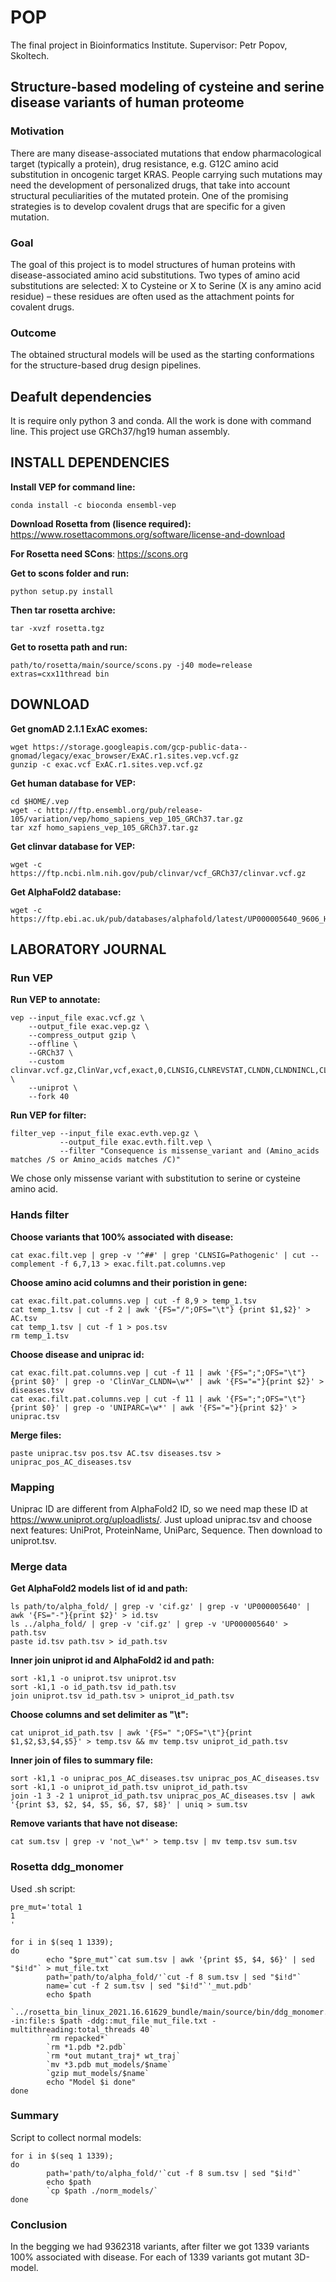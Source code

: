 # POP
The final project in Bioinformatics Institute. 
Supervisor: Petr Popov, Skoltech.

## Structure-based modeling of cysteine and serine disease variants of human proteome

### Motivation
There are many disease-associated mutations that endow pharmacological target (typically a protein), drug resistance, e.g. G12C amino acid substitution in oncogenic target KRAS.
People carrying such mutations may need the development of personalized drugs, that take into account structural peculiarities of the mutated protein.
One of the promising strategies is to develop covalent drugs that are specific for a given mutation.

### Goal
The goal of this project is to model structures of human proteins with disease-associated amino acid substitutions. Two types of amino acid substitutions are selected: X to Cysteine or X to Serine (X is any amino acid residue) &ndash; these residues are often used as the attachment points for covalent drugs.

### Outcome
The obtained structural models will be used as the starting conformations for the structure-based drug design pipelines.

## Deafult dependencies
It is require only python 3 and conda. All the work is done with command line. This project use GRCh37/hg19 human assembly.

## INSTALL DEPENDENCIES
**Install VEP for command line:**
```
conda install -c bioconda ensembl-vep
```
**Download Rosetta from (lisence required):**
https://www.rosettacommons.org/software/license-and-download

**For Rosetta need SCons**:
https://scons.org

**Get to scons folder and run:**
```
python setup.py install
```

**Then tar rosetta archive:**
```
tar -xvzf rosetta.tgz
```

**Get to rosetta path and run:**
```
path/to/rosetta/main/source/scons.py -j40 mode=release extras=cxx11thread bin
```

## DOWNLOAD
**Get gnomAD 2.1.1 ExAC exomes:**
```
wget https://storage.googleapis.com/gcp-public-data--gnomad/legacy/exac_browser/ExAC.r1.sites.vep.vcf.gz
gunzip -c exac.vcf ExAC.r1.sites.vep.vcf.gz
```

**Get human database for VEP:**
```
cd $HOME/.vep
wget -с http://ftp.ensembl.org/pub/release-105/variation/vep/homo_sapiens_vep_105_GRCh37.tar.gz
tar xzf homo_sapiens_vep_105_GRCh37.tar.gz
```

**Get clinvar database for VEP:**
```
wget -c https://ftp.ncbi.nlm.nih.gov/pub/clinvar/vcf_GRCh37/clinvar.vcf.gz
```

**Get AlphaFold2 database:**
```
wget -c https://ftp.ebi.ac.uk/pub/databases/alphafold/latest/UP000005640_9606_HUMAN_v2.tar
```

## LABORATORY JOURNAL
### Run VEP
**Run VEP to annotate:**
```
vep --input_file exac.vcf.gz \
    --output_file exac.vep.gz \
    --compress_output gzip \
    --offline \
    --GRCh37 \
    --custom clinvar.vcf.gz,ClinVar,vcf,exact,0,CLNSIG,CLNREVSTAT,CLNDN,CLNDNINCL,CLNDISDB,CLNDISDBINCL,CLNSIGCONF,CLNSIGINCL,CLNVC,RS \
    --uniprot \
    --fork 40
```

**Run VEP for filter:**
```
filter_vep --input_file exac.evth.vep.gz \
           --output_file exac.evth.filt.vep \
           --filter "Consequence is missense_variant and (Amino_acids matches /S or Amino_acids matches /C)"
```

We chose only missense variant with substitution to serine or cysteine amino acid.

### Hands filter
**Choose variants that 100% associated with disease:**
```
cat exac.filt.vep | grep -v '^##' | grep 'CLNSIG=Pathogenic' | cut --complement -f 6,7,13 > exac.filt.pat.columns.vep
```

**Choose amino acid columns and their poristion in gene:**
```
cat exac.filt.pat.columns.vep | cut -f 8,9 > temp_1.tsv
cat temp_1.tsv | cut -f 2 | awk '{FS="/";OFS="\t"} {print $1,$2}' > AC.tsv
cat temp_1.tsv | cut -f 1 > pos.tsv
rm temp_1.tsv
```

**Choose disease and uniprac id:**
```
cat exac.filt.pat.columns.vep | cut -f 11 | awk '{FS=";";OFS="\t"} {print $0}' | grep -o 'ClinVar_CLNDN=\w*' | awk '{FS="="}{print $2}' > diseases.tsv
cat exac.filt.pat.columns.vep | cut -f 11 | awk '{FS=";";OFS="\t"} {print $0}' | grep -o 'UNIPARC=\w*' | awk '{FS="="}{print $2}' > uniprac.tsv
```

**Merge files:**
```
paste uniprac.tsv pos.tsv AC.tsv diseases.tsv > uniprac_pos_AC_diseases.tsv
```

### Mapping
Uniprac ID are different from AlphaFold2 ID, so we need map these ID at https://www.uniprot.org/uploadlists/. Just upload uniprac.tsv and choose next features: UniProt, ProteinName, UniParc, Sequence. Then download to uniprot.tsv.

### Merge data
**Get AlphaFold2 models list of id and path:**
```
ls path/to/alpha_fold/ | grep -v 'cif.gz' | grep -v 'UP000005640' | awk '{FS="-"}{print $2}' > id.tsv
ls ../alpha_fold/ | grep -v 'cif.gz' | grep -v 'UP000005640' > path.tsv
paste id.tsv path.tsv > id_path.tsv
```

**Inner join uniprot id and AlphaFold2 id and path:**
```
sort -k1,1 -o uniprot.tsv uniprot.tsv
sort -k1,1 -o id_path.tsv id_path.tsv
join uniprot.tsv id_path.tsv > uniprot_id_path.tsv
```

**Choose columns and set delimiter as "\t":**
```
cat uniprot_id_path.tsv | awk '{FS=" ";OFS="\t"}{print $1,$2,$3,$4,$5}' > temp.tsv && mv temp.tsv uniprot_id_path.tsv
```

**Inner join of files to summary file:**
```
sort -k1,1 -o uniprac_pos_AC_diseases.tsv uniprac_pos_AC_diseases.tsv
sort -k1,1 -o uniprot_id_path.tsv uniprot_id_path.tsv
join -1 3 -2 1 uniprot_id_path.tsv uniprac_pos_AC_diseases.tsv | awk '{print $3, $2, $4, $5, $6, $7, $8}' | uniq > sum.tsv
```

**Remove variants that have not disease:**
```
cat sum.tsv | grep -v 'not_\w*' > temp.tsv | mv temp.tsv sum.tsv
```

### Rosetta ddg_monomer
Used .sh script:
```
pre_mut='total 1
1
'

for i in $(seq 1 1339);
do
        echo "$pre_mut"`cat sum.tsv | awk '{print $5, $4, $6}' | sed "$i!d"` > mut_file.txt
        path='path/to/alpha_fold/'`cut -f 8 sum.tsv | sed "$i!d"`
        name=`cut -f 2 sum.tsv | sed "$i!d"`'_mut.pdb'
        echo $path
        `../rosetta_bin_linux_2021.16.61629_bundle/main/source/bin/ddg_monomer.cxx11thread.linuxgccrelease -in:file:s $path -ddg::mut_file mut_file.txt -multithreading:total_threads 40`
        `rm repacked*`
        `rm *1.pdb *2.pdb`
        `rm *out mutant_traj* wt_traj`
        `mv *3.pdb mut_models/$name`
        `gzip mut_models/$name`
        echo "Model $i done"
done
```

### Summary
Script to collect normal models:
```
for i in $(seq 1 1339);
do
        path='path/to/alpha_fold/'`cut -f 8 sum.tsv | sed "$i!d"`
        echo $path
        `cp $path ./norm_models/`
done
```

### Conclusion
In the begging we had 9362318 variants, after filter we got 1339 variants 100% associated with disease. For each of 1339 variants got mutant 3D-model. 












